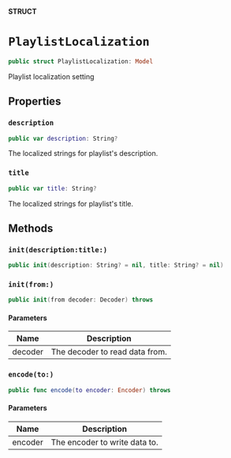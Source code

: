 **STRUCT**

# `PlaylistLocalization`

```swift
public struct PlaylistLocalization: Model
```

Playlist localization setting

## Properties
### `description`

```swift
public var description: String?
```

The localized strings for playlist's description.

### `title`

```swift
public var title: String?
```

The localized strings for playlist's title.

## Methods
### `init(description:title:)`

```swift
public init(description: String? = nil, title: String? = nil)
```

### `init(from:)`

```swift
public init(from decoder: Decoder) throws
```

#### Parameters

| Name | Description |
| ---- | ----------- |
| decoder | The decoder to read data from. |

### `encode(to:)`

```swift
public func encode(to encoder: Encoder) throws
```

#### Parameters

| Name | Description |
| ---- | ----------- |
| encoder | The encoder to write data to. |